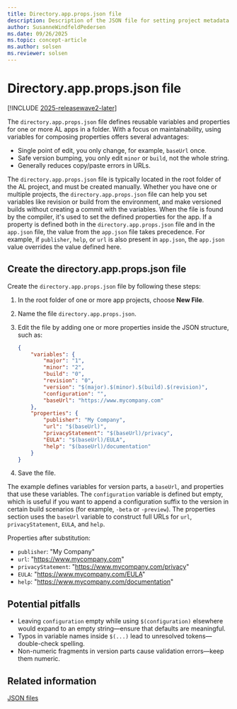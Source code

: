 ```yaml
---
title: Directory.app.props.json file
description: Description of the JSON file for setting project metadata in AL extensions for Business Central.
author: SusanneWindfeldPedersen
ms.date: 09/26/2025
ms.topic: concept-article
ms.author: solsen
ms.reviewer: solsen
---
```


# Directory.app.props.json file

[!INCLUDE [2025-releasewave2-later](../includes/2025-releasewave2-later.md)]

The `directory.app.props.json` file defines reusable variables and properties for one or more AL apps in a folder. With a focus on maintainability, using variables for composing properties offers several advantages:

- Single point of edit, you only change, for example, `baseUrl` once.
- Safe version bumping, you only edit `minor` or `build`, not the whole string.  
- Generally reduces copy/paste errors in URLs.

The `directory.app.props.json` file is typically located in the root folder of the AL project, and must be created manually. Whether you have one or multiple projects, the `directory.app.props.json` file can help you set variables like revision or build from the environment, and make versioned builds without creating a commit with the variables. When the file is found by the compiler, it's used to set the defined properties for the app. If a property is defined both in the `directory.app.props.json` file and in the `app.json` file, the value from the `app.json` file takes precedence. For example, if `publisher`, `help`, or `url` is also present in `app.json`, the `app.json` value overrides the value defined here.

## Create the directory.app.props.json file

Create the `directory.app.props.json` file by following these steps:

1) In the root folder of one or more app projects, choose **New File**.
1) Name the file `directory.app.props.json`.
1) Edit the file by adding one or more properties inside the JSON structure, such as:  

    ```json
    {
        "variables": {
            "major": "1",
            "minor": "2",
            "build": "0",
            "revision": "0",
            "version": "$(major).$(minor).$(build).$(revision)",
            "configuration": "",
            "baseUrl": "https://www.mycompany.com"
        },
        "properties": {
            "publisher": "My Company",
            "url": "$(baseUrl)",
            "privacyStatement": "$(baseUrl)/privacy",
            "EULA": "$(baseUrl)/EULA",
            "help": "$(baseUrl)/documentation"
        }
    }
    ```

1) Save the file.

The example defines variables for version parts, a `baseUrl`, and properties that use these variables. The `configuration` variable is defined but empty, which is useful if you want to append a configuration suffix to the version in certain build scenarios (for example, `-beta` or `-preview`). The properties section uses the `baseUrl` variable to construct full URLs for `url`, `privacyStatement`, `EULA`, and `help`.

Properties after substitution:

- `publisher`: "My Company"
- `url`: "https://www.mycompany.com"
- `privacyStatement`: "https://www.mycompany.com/privacy"
- `EULA`: "https://www.mycompany.com/EULA"
- `help`: "https://www.mycompany.com/documentation"


## Potential pitfalls

- Leaving `configuration` empty while using `$(configuration)` elsewhere would expand to an empty string—ensure that defaults are meaningful.
- Typos in variable names inside `$(...)` lead to unresolved tokens—double-check spelling.
- Non-numeric fragments in version parts cause validation errors—keep them numeric.

## Related information

[JSON files](devenv-json-files.md)  